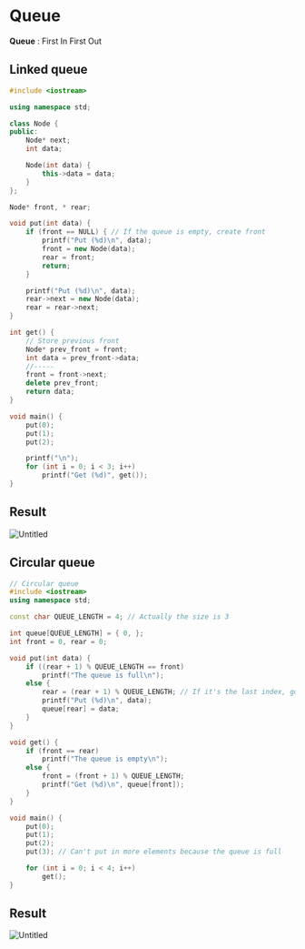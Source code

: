 # Queue
**Queue** : First In First Out

## Linked queue
~~~C++
#include <iostream>

using namespace std;

class Node {
public:
	Node* next;
	int data;

	Node(int data) {
		this->data = data;
	}
};

Node* front, * rear;

void put(int data) {
	if (front == NULL) { // If the queue is empty, create front
		printf("Put (%d)\n", data);
		front = new Node(data);
		rear = front;
		return;
	}

	printf("Put (%d)\n", data);
	rear->next = new Node(data);
	rear = rear->next;
}

int get() {	
	// Store previous front
	Node* prev_front = front;
	int data = prev_front->data;
	//-----
	front = front->next;
	delete prev_front;
	return data;
}

void main() {
	put(0);
	put(1);
	put(2);

	printf("\n");
	for (int i = 0; i < 3; i++)
		printf("Get (%d)", get());
}
~~~
## Result
![Untitled](https://user-images.githubusercontent.com/67142421/148811614-83fe5009-8aa2-4657-9116-df5999a4fcda.png)

## Circular queue
~~~C++
// Circular queue
#include <iostream>
using namespace std;

const char QUEUE_LENGTH = 4; // Actually the size is 3

int queue[QUEUE_LENGTH] = { 0, };
int front = 0, rear = 0;

void put(int data) {
	if ((rear + 1) % QUEUE_LENGTH == front)
		printf("The queue is full\n");
	else {
		rear = (rear + 1) % QUEUE_LENGTH; // If it's the last index, go back to index 0, or else index++
		printf("Put (%d)\n", data);
		queue[rear] = data;
	}
}

void get() {
	if (front == rear)
		printf("The queue is empty\n");
	else {
		front = (front + 1) % QUEUE_LENGTH;
		printf("Get (%d)\n", queue[front]);
	}
}

void main() {
	put(0);
	put(1);
	put(2);
	put(3); // Can't put in more elements because the queue is full

	for (int i = 0; i < 4; i++)
		get();
}
~~~
## Result
![Untitled](https://user-images.githubusercontent.com/67142421/148781335-6733cb27-860c-44ba-b39a-5f480d82d9a4.png)
